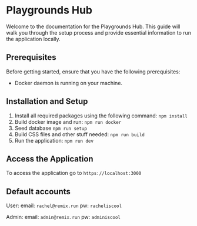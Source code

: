# Playgrounds Hub

Welcome to the documentation for the Playgrounds Hub. This guide will walk you through the setup process and provide essential information to run the application locally.

## Prerequisites
Before getting started, ensure that you have the following prerequisites:

- Docker daemon is running on your machine.

## Installation and Setup
1. Install all required packages using the following command:
   `npm install`
2. Build docker image and run:
   `npm run docker`
3. Seed database
   `npm run setup`
4. Build CSS files and other stuff needed:
  `npm run build`
5. Run the application:
  `npm run dev`

## Access the Application
To access the application go to `https://localhost:3000`

## Default accounts
User: 
   email: `rachel@remix.run`
   pw: `racheliscool`

Admin:
   email: `admin@remix.run`
   pw: `adminiscool`
